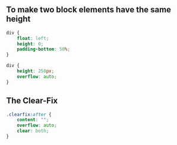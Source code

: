 
## To make two block elements have the same height
```css
div {
	float: left;
	height: 0;
	padding-bottom: 50%;
}

div {
	height: 250px;
	overflow: auto;
}
```

## The Clear-Fix
```css
.clearfix:after {
	content: "";
	overflow: auto;
	clear: both;
}
```
<!--stackedit_data:
eyJoaXN0b3J5IjpbLTE0Nzg1ODM5OTksLTYwMDMyNzE3M119
-->